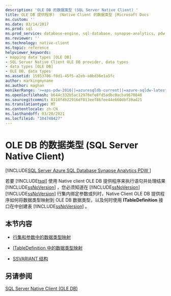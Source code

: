 ```yaml
---
description: 'OLE DB 的数据类型 (SQL Server Native Client) '
title: OLE DB 提供程序)  (Native Client 的数据类型 |Microsoft Docs
ms.custom: ''
ms.date: 03/14/2017
ms.prod: sql
ms.prod_service: database-engine, sql-database, synapse-analytics, pdw
ms.reviewer: ''
ms.technology: native-client
ms.topic: reference
helpviewer_keywords:
- mapping data types [OLE DB]
- SQL Server Native Client OLE DB provider, data types
- data types [OLE DB]
- OLE DB, data types
ms.assetid: 15953706-f0d1-45f5-a2eb-a8bd36e1a5fc
author: markingmyname
ms.author: maghan
monikerRange: '>=aps-pdw-2016||=azuresqldb-current||=azure-sqldw-latest||>=sql-server-2016||>=sql-server-linux-2017||=azuresqldb-mi-current'
ms.openlocfilehash: b644c332b5ac12978efe8fd5adbc0acba9670848
ms.sourcegitcommit: 0310fdb22916df013eef86fee44e660dbf39ad21
ms.translationtype: MT
ms.contentlocale: zh-CN
ms.lasthandoff: 03/20/2021
ms.locfileid: "104748427"
---
```

# <a name="sql-server-native-client-data-types-ole-db"></a>OLE DB 的数据类型 (SQL Server Native Client) 
[!INCLUDE[SQL Server Azure SQL Database Synapse Analytics PDW ](../../includes/applies-to-version/sql-asdb-asdbmi-asa-pdw.md)]

  若要 [!INCLUDE[tsql](../../includes/tsql-md.md)] 使用 Native client OLE DB 提供程序来执行语句并处理结果 [!INCLUDE[ssNoVersion](../../includes/ssnoversion-md.md)] ，您必须知道在 [!INCLUDE[ssNoVersion](../../includes/ssnoversion-md.md)] [!INCLUDE[ssNoVersion](../../includes/ssnoversion-md.md)] 行集内绑定参数或列时，Native Client OLE DB 提供程序如何将数据类型映射到 OLE DB 数据类型，以及何时使用 **ITableDefinition** 接口在中创建表 [!INCLUDE[ssNoVersion](../../includes/ssnoversion-md.md)] 。  
  
## <a name="in-this-section"></a>本节内容  
  
-   [行集和参数中的数据类型映射](../../relational-databases/native-client-ole-db-data-types/data-type-mapping-in-rowsets-and-parameters.md)  
  
-   [ITableDefinition 中的数据类型映射](../../relational-databases/native-client-ole-db-data-types/data-type-mapping-in-itabledefinition.md)  
  
-   [SSVARIANT 结构](../../relational-databases/native-client-ole-db-data-types/ssvariant-structure.md)  
  
## <a name="see-also"></a>另请参阅  
 [SQL Server Native Client (OLE DB)](../../relational-databases/native-client/ole-db/sql-server-native-client-ole-db.md)  
  
  
